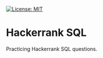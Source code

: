 [![License: MIT](https://img.shields.io/badge/License-MIT-blue.svg)](https://opensource.org/licenses/MIT)

# Hackerrank SQL

Practicing Hackerrank SQL questions.
